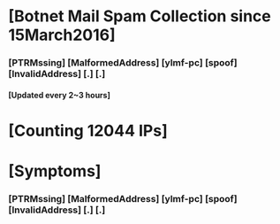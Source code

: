 # [Botnet Mail Spam Collection since 15March2016]
### [PTRMssing] [MalformedAddress] [ylmf-pc] [spoof] [InvalidAddress] [.] [.]
#### [Updated every 2~3 hours]

# [Counting 12044 IPs]

# [Symptoms] 
###   [PTRMssing] [MalformedAddress] [ylmf-pc] [spoof] [InvalidAddress] [.] [.]
